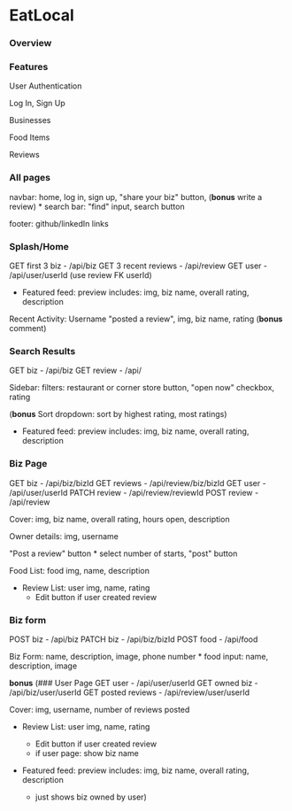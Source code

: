 # EatLocal

### Overview

### Features

User Authentication

Log In, Sign Up

Businesses

Food Items

Reviews

### All pages
navbar: home, log in, sign up, "share your biz" button, (**bonus** write a review)
    * search bar: "find" input, search button

footer: github/linkedIn links

### Splash/Home
GET first 3 biz - /api/biz
GET 3 recent reviews - /api/review
GET user - /api/user/userId (use review FK userId)

* Featured feed: preview includes: img, biz name, overall rating, description

Recent Activity: Username "posted a review", img, biz name, rating (**bonus** comment)

### Search Results
GET biz - /api/biz
GET review - /api/

Sidebar: filters: restaurant or corner store button, "open now" checkbox, rating

(**bonus** Sort dropdown: sort by highest rating, most ratings)

* Featured feed: preview includes: img, biz name, overall rating, description

### Biz Page
GET biz - /api/biz/bizId
GET reviews - /api/review/biz/bizId
GET user - /api/user/userId
PATCH review - /api/review/reviewId
POST review - /api/review

Cover: img, biz name, overall rating, hours open, description

Owner details: img, username

"Post a review" button
    * select number of starts, "post" button

Food List: food img, name, description

* Review List: user img, name, rating
    * Edit button if user created review

### Biz form
POST biz - /api/biz
PATCH biz - /api/biz/bizId
POST food - /api/food

Biz Form: name, description, image, phone number
    * food input: name, description, image

**bonus**
(### User Page
GET user - /api/user/userId
GET owned biz - /api/biz/user/userId
GET posted reviews - /api/review/user/userId

Cover: img, username, number of reviews posted

* Review List: user img, name, rating
    * Edit button if user created review
    * if user page: show biz name

* Featured feed: preview includes: img, biz name, overall rating, description
    * just shows biz owned by user)

